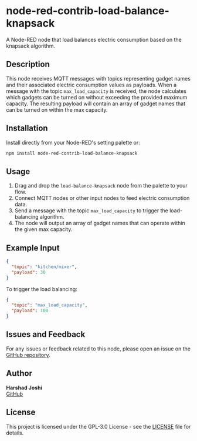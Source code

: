 # node-red-contrib-load-balance-knapsack

A Node-RED node that load balances electric consumption based on the knapsack algorithm.

## Description

This node receives MQTT messages with topics representing gadget names and their associated electric consumption values as payloads. When a message with the topic `max_load_capacity` is received, the node calculates which gadgets can be turned on without exceeding the provided maximum capacity. The resulting payload will contain an array of gadget names that can be turned on within the max capacity.

## Installation

Install directly from your Node-RED's setting palette or:

```bash
npm install node-red-contrib-load-balance-knapsack
```

## Usage

1. Drag and drop the `load-balance-knapsack` node from the palette to your flow.
2. Connect MQTT nodes or other input nodes to feed electric consumption data.
3. Send a message with the topic `max_load_capacity` to trigger the load-balancing algorithm.
4. The node will output an array of gadget names that can operate within the given max capacity.

## Example Input

```json
{
  "topic": "kitchen/mixer",
  "payload": 30
}
```

To trigger the load balancing:

```json
{
  "topic": "max_load_capacity",
  "payload": 100
}
```

## Issues and Feedback

For any issues or feedback related to this node, please open an issue on the [GitHub repository](https://github.com/hj91/node-red-contrib-load-balance-knapsack/issues).

## Author

**Harshad Joshi**  
[GitHub](https://github.com/hj91)

## License

This project is licensed under the GPL-3.0 License - see the [LICENSE](LICENSE) file for details.

